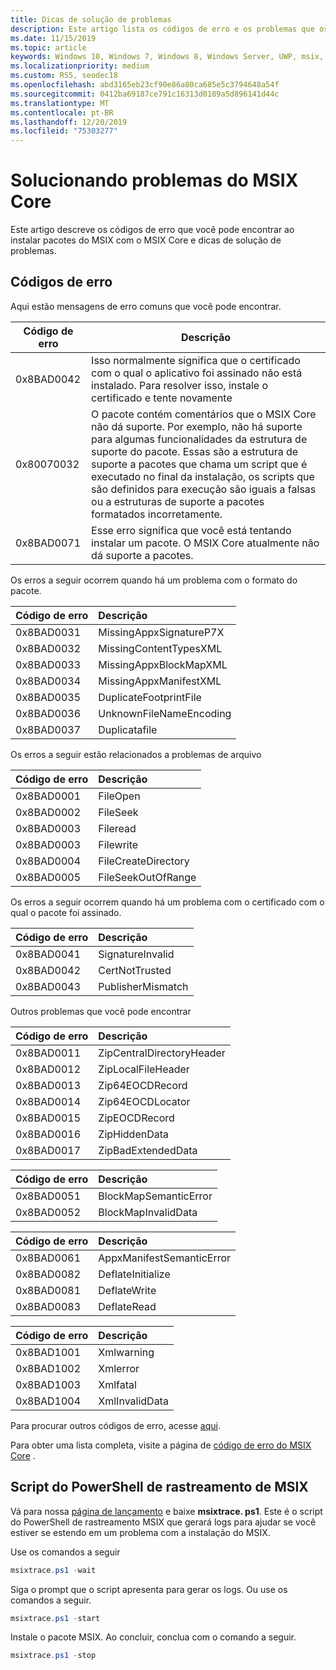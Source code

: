 ```yaml
---
title: Dicas de solução de problemas
description: Este artigo lista os códigos de erro e os problemas que os clientes podem enfrentar ao trabalhar com o MSIX Core
ms.date: 11/15/2019
ms.topic: article
keywords: Windows 10, Windows 7, Windows 8, Windows Server, UWP, msix, msixcore, 1709, 1703, 1607, 1511, 1507
ms.localizationpriority: medium
ms.custom: RS5, seodec18
ms.openlocfilehash: abd3165eb23cf90e86a80ca685e5c3794648a54f
ms.sourcegitcommit: 0412ba69187ce791c16313d0109a5d896141d44c
ms.translationtype: MT
ms.contentlocale: pt-BR
ms.lasthandoff: 12/20/2019
ms.locfileid: "75303277"
---
```

# <a name="troubleshooting-issues-for-msix-core"></a>Solucionando problemas do MSIX Core

Este artigo descreve os códigos de erro que você pode encontrar ao instalar pacotes do MSIX com o MSIX Core e dicas de solução de problemas.

## <a name="error-codes"></a>Códigos de erro

Aqui estão mensagens de erro comuns que você pode encontrar.

| Código de erro |Descrição |
|------------|------------|
| 0x8BAD0042 | Isso normalmente significa que o certificado com o qual o aplicativo foi assinado não está instalado. Para resolver isso, instale o certificado e tente novamente| 
| 0x80070032 | O pacote contém comentários que o MSIX Core não dá suporte. Por exemplo, não há suporte para algumas funcionalidades da estrutura de suporte do pacote. Essas são a estrutura de suporte a pacotes que chama um script que é executado no final da instalação, os scripts que são definidos para execução são iguais a falsas ou a estruturas de suporte a pacotes formatados incorretamente. | 
|0x8BAD0071 | Esse erro significa que você está tentando instalar um pacote. O MSIX Core atualmente não dá suporte a pacotes.|

Os erros a seguir ocorrem quando há um problema com o formato do pacote.

| Código de erro |Descrição |
|------------|:------------|
| 0x8BAD0031 | MissingAppxSignatureP7X|
| 0x8BAD0032 | MissingContentTypesXML|
| 0x8BAD0033 | MissingAppxBlockMapXML|
| 0x8BAD0034 | MissingAppxManifestXML|
| 0x8BAD0035 | DuplicateFootprintFile |
| 0x8BAD0036 | UnknownFileNameEncoding |
| 0x8BAD0037 | Duplicatafile |

Os erros a seguir estão relacionados a problemas de arquivo

 | Código de erro |Descrição |
|------------|:------------|
| 0x8BAD0001 | FileOpen|
| 0x8BAD0002 | FileSeek|
| 0x8BAD0003 | Fileread|
| 0x8BAD0003 | Filewrite|
| 0x8BAD0004 | FileCreateDirectory  |
| 0x8BAD0005 | FileSeekOutOfRange  |

Os erros a seguir ocorrem quando há um problema com o certificado com o qual o pacote foi assinado. 

| Código de erro |Descrição |
|------------|:------------|
| 0x8BAD0041 | SignatureInvalid| 
| 0x8BAD0042 | CertNotTrusted|
| 0x8BAD0043 | PublisherMismatch|

Outros problemas que você pode encontrar

| Código de erro |Descrição |
|------------|:------------|
| 0x8BAD0011 | ZipCentralDirectoryHeader|
| 0x8BAD0012 | ZipLocalFileHeader|
| 0x8BAD0013 | Zip64EOCDRecord|
| 0x8BAD0014 | Zip64EOCDLocator |
| 0x8BAD0015 | ZipEOCDRecord |
| 0x8BAD0016 | ZipHiddenData |
| 0x8BAD0017 | ZipBadExtendedData | 

| Código de erro |Descrição |
|------------|:------------|
| 0x8BAD0051 | BlockMapSemanticError|
| 0x8BAD0052 | BlockMapInvalidData|

| Código de erro |Descrição |
|------------|:------------|
| 0x8BAD0061 | AppxManifestSemanticError |
| 0x8BAD0082 | DeflateInitialize |
| 0x8BAD0081 | DeflateWrite |
| 0x8BAD0083 | DeflateRead  |

| Código de erro |Descrição |
|------------|:------------|
| 0x8BAD1001 | Xmlwarning  |
| 0x8BAD1002 | Xmlerror|
| 0x8BAD1003 | Xmlfatal |
| 0x8BAD1004 | XmlInvalidData |

Para procurar outros códigos de erro, acesse [aqui](https://docs.microsoft.com/windows/win32/debug/system-error-codes).

Para obter uma lista completa, visite a página de [código de erro do MSIX Core](https://github.com/microsoft/msix-packaging/blob/master/src/inc/public/MsixErrors.hpp) . 

## <a name="msix-tracing-powershell-script"></a>Script do PowerShell de rastreamento de MSIX

Vá para nossa [página de lançamento](https://github.com/microsoft/msix-packaging/releases/tag/MSIX-Core-1.1-release) e baixe **msixtrace. ps1**. Este é o script do PowerShell de rastreamento MSIX que gerará logs para ajudar se você estiver se estendo em um problema com a instalação do MSIX.

Use os comandos a seguir

```PowerShell
msixtrace.ps1 -wait
``` 

Siga o prompt que o script apresenta para gerar os logs. Ou use os comandos a seguir.

```PowerShell
msixtrace.ps1 -start
```

Instale o pacote MSIX. Ao concluir, conclua com o comando a seguir.

```PowerShell
msixtrace.ps1 -stop
```
